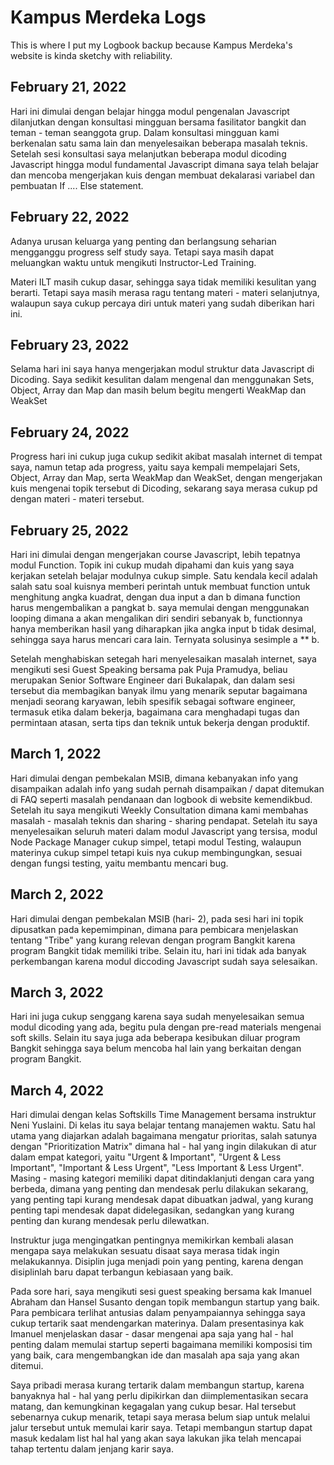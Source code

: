 # Kampus Merdeka Logs
This is where I put my Logbook backup because Kampus Merdeka's website is kinda sketchy with reliability.

## February 21, 2022
Hari ini dimulai dengan belajar hingga modul pengenalan Javascript dilanjutkan dengan konsultasi mingguan bersama fasilitator bangkit dan teman - teman seanggota grup. Dalam konsultasi mingguan kami berkenalan satu sama lain dan menyelesaikan beberapa masalah teknis.
Setelah sesi konsultasi saya melanjutkan beberapa modul dicoding Javascript hingga modul fundamental Javascript dimana saya telah belajar dan mencoba mengerjakan kuis dengan membuat dekalarasi variabel dan pembuatan If .... Else statement.

## February 22, 2022
Adanya urusan keluarga yang penting dan berlangsung seharian mengganggu progress self study saya.
Tetapi saya masih dapat meluangkan waktu untuk mengikuti Instructor-Led Training.

Materi ILT masih cukup dasar, sehingga saya tidak memiliki kesulitan yang berarti. Tetapi saya masih merasa ragu tentang materi - materi selanjutnya, walaupun saya cukup percaya diri untuk materi yang sudah diberikan hari ini.

## February 23, 2022
Selama hari ini saya hanya mengerjakan modul struktur data Javascript di Dicoding. Saya sedikit kesulitan dalam mengenal dan menggunakan Sets, Object, Array dan  Map dan masih belum begitu mengerti WeakMap dan WeakSet

## February 24, 2022
Progress hari ini cukup juga cukup sedikit akibat masalah internet di tempat saya, namun tetap ada progress, yaitu saya kempali mempelajari Sets,
Object, Array dan Map, serta WeakMap dan WeakSet, dengan mengerjakan kuis mengenai topik tersebut di Dicoding, sekarang saya merasa cukup pd dengan materi - materi tersebut.

## February 25, 2022
Hari ini dimulai dengan mengerjakan course Javascript, lebih tepatnya modul Function. Topik ini cukup mudah dipahami dan kuis yang saya kerjakan setelah belajar modulnya cukup simple. Satu kendala kecil adalah salah satu soal kuisnya memberi perintah untuk membuat function untuk menghitung angka kuadrat, dengan dua input a dan b dimana function harus mengembalikan a pangkat b. saya memulai dengan menggunakan looping dimana a akan mengalikan diri sendiri sebanyak b, functionnya hanya memberikan hasil yang diharapkan jika angka input b tidak desimal, sehingga saya harus mencari cara lain. Ternyata solusinya sesimple a ** b.

Setelah menghabiskan setegah hari menyelesaikan masalah internet, saya mengikuti sesi Guest Speaking bersama pak Puja Pramudya, beliau merupakan Senior Software Engineer dari Bukalapak, dan dalam sesi tersebut dia membagikan banyak ilmu yang menarik seputar bagaimana menjadi seorang karyawan, lebih spesifik sebagai software engineer, termasuk etika dalam bekerja, bagaimana cara menghadapi tugas dan permintaan atasan, serta tips dan teknik untuk bekerja dengan produktif. 

## March 1, 2022

Hari dimulai dengan pembekalan MSIB, dimana kebanyakan info yang disampaikan adalah info yang sudah pernah disampaikan / dapat ditemukan di FAQ seperti masalah pendanaan dan logbook di website kemendikbud. Setelah itu saya mengikuti Weekly Consultation dimana kami membahas masalah - masalah teknis dan sharing - sharing pendapat. Setelah itu saya menyelesaikan seluruh materi dalam modul Javascript yang tersisa, modul Node Package Manager cukup simpel, tetapi modul Testing, walaupun materinya cukup simpel tetapi kuis nya cukup membingungkan, sesuai dengan fungsi testing, yaitu membantu mencari bug.

## March 2, 2022

Hari dimulai dengan pembekalan MSIB (hari- 2), pada sesi hari ini topik dipusatkan pada kepemimpinan, dimana para pembicara menjelaskan tentang "Tribe" yang kurang relevan dengan program Bangkit karena program Bangkit tidak memiliki tribe. Selain itu, hari ini tidak ada banyak perkembangan karena modul diccoding Javascript sudah saya selesaikan.

## March 3, 2022
Hari ini juga cukup senggang karena saya sudah menyelesaikan semua modul dicoding yang ada, begitu pula dengan pre-read materials mengenai soft skills. Selain itu saya juga ada beberapa kesibukan diluar program Bangkit sehingga saya belum mencoba hal lain yang berkaitan dengan program Bangkit.

## March 4, 2022
Hari dimulai dengan kelas Softskills Time Management bersama instruktur Neni Yuslaini. Di kelas itu saya belajar tentang manajemen waktu. Satu hal utama yang diajarkan adalah bagaimana mengatur prioritas, salah satunya dengan "Prioritization Matrix" dimana hal - hal yang ingin dilakukan di atur dalam empat kategori, yaitu "Urgent & Important", "Urgent & Less Important", "Important & Less Urgent", "Less Important & Less Urgent". Masing - masing kategori memiliki dapat ditindaklanjuti dengan cara yang berbeda, dimana yang penting dan mendesak perlu dilakukan sekarang, yang penting tapi kurang mendesak dapat dibuatkan jadwal, yang kurang penting tapi mendesak dapat didelegasikan, sedangkan yang kurang penting dan kurang mendesak perlu dilewatkan.

Instruktur juga mengingatkan pentingnya memikirkan kembali alasan mengapa saya melakukan sesuatu disaat saya merasa tidak ingin melakukannya.
Disiplin juga menjadi poin yang penting, karena dengan disiplinlah baru dapat terbangun kebiasaan yang baik.

Pada sore hari, saya mengikuti sesi guest speaking bersama kak Imanuel Abraham dan Hansel Susanto dengan topik membangun startup yang baik. Para pembicara terlihat antusias dalam penyampaiannya sehingga saya cukup tertarik saat mendengarkan materinya. Dalam presentasinya kak Imanuel menjelaskan dasar - dasar mengenai apa saja yang hal - hal penting dalam memulai startup seperti bagaimana memiliki komposisi tim yang baik, cara mengembangkan ide dan masalah apa saja yang akan ditemui.

Saya pribadi merasa kurang tertarik dalam membangun startup, karena banyaknya hal - hal yang perlu dipikirkan dan diimplementasikan secara matang, dan kemungkinan kegagalan yang cukup besar. Hal tersebut sebenarnya cukup menarik, tetapi saya merasa belum siap untuk melalui jalur tersebut untuk memulai karir saya. Tetapi membangun startup dapat masuk kedalam list hal hal yang akan saya lakukan jika telah mencapai tahap tertentu dalam jenjang karir saya.